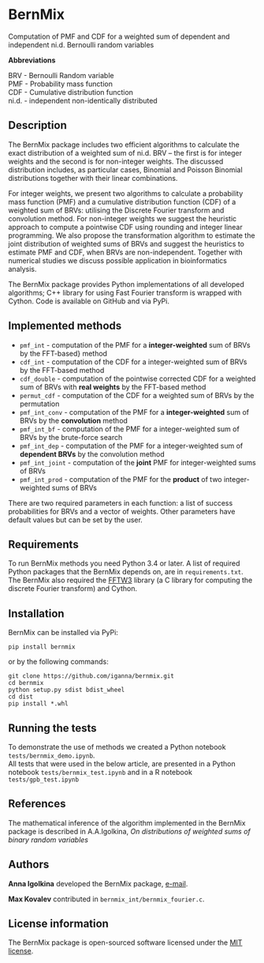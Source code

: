 # BernMix

Computation of PMF and CDF for a weighted sum of dependent and independent ni.d. Bernoulli random variables

**Abbreviations**

BRV - Bernoulli Random variable  
PMF -  Probability mass function  
CDF - Cumulative distribution function  
ni.d. - independent non-identically distributed 


## Description

The BernMix package includes two efficient algorithms to calculate the exact distribution of a weighted sum of ni.d. BRV – the first is for integer weights and the second is for non-integer weights. The discussed distribution includes, as particular cases, Binomial and Poisson Binomial distributions together with their linear combinations. 

For integer weights, we present two algorithms to calculate a probability mass function (PMF) and a cumulative distribution function (CDF) of a weighted sum of BRVs: utilising the Discrete Fourier transform and convolution method. For non-integer weights we suggest the heuristic approach to compute a pointwise CDF using rounding and integer linear programming. We also propose the transformation algorithm to estimate the joint distribution of weighted sums of BRVs and suggest the heuristics to estimate PMF and CDF, when BRVs are non-independent. Together with numerical studies we discuss possible application in bioinformatics analysis.
  
The BernMix package provides Python implementations of all developed algorithms; C++ library for using Fast Fourier transform is wrapped with Cython. Code is available on GitHub and via PyPi. 

## Implemented methods

* `pmf_int` - computation of the PMF for a **integer-weighted** sum of BRVs by the FFT-based} method
* `cdf_int` - computation of the CDF for a integer-weighted sum of BRVs by the FFT-based method
* `cdf_double` - computation of the pointwise corrected CDF for a weighted sum of BRVs with **real weights** by the FFT-based method
* `permut_cdf` - computation of the CDF for a weighted sum of BRVs by the permutation
* `pmf_int_conv` - computation of the PMF for a **integer-weighted** sum of BRVs by the **convolution** method
* `pmf_int_bf` - computation of the PMF for a integer-weighted sum of BRVs by the brute-force search
* `pmf_int_dep` - computation of the PMF for a integer-weighted sum of **dependent BRVs** by the convolution method
* `pmf_int_joint` - computation of the **joint** PMF for integer-weighted sums of BRVs
* `pmf_int_prod` - computation of the PMF for the **product** of two integer-weighted sums of BRVs


There are two required parameters in each function: a list of success probabilities for BRVs and a vector of weights. Other parameters have default values but can be set by the user.



## Requirements

To run BernMix methods you need Python 3.4 or later. A list of required Python packages that the BernMix depends on, are in `requirements.txt`.  
The BernMix also required the [FFTW3](http://www.fftw.org/download.html) library (a C library for computing the discrete Fourier transform) and Cython.

## Installation

BernMix can be installed via PyPi:
```
pip install bernmix
```

or by the following commands:
```
git clone https://github.com/iganna/bernmix.git
cd bernmix
python setup.py sdist bdist_wheel
cd dist
pip install *.whl
```

## Running the tests

To demonstrate the use of methods we created a Python notebook `tests/bernmix_demo.ipynb`.  
All tests that were used in the below article, are presented in a Python notebook `tests/bernmix_test.ipynb` and in a R notebook `tests/gpb_test.ipynb`

## References

The mathematical inference of the algorithm implemented in the BernMix package is described in A.A.Igolkina, *On distributions of weighted sums of binary random variables*

## Authors

**Anna Igolkina** developed the BernMix package, [e-mail](mailto:igolkinaanna11@gmail.com).    

**Max Kovalev**  contributed in `bernmix_int/bernmix_fourier.c`.


## License information

The BernMix package is open-sourced software licensed under the [MIT license](https://opensource.org/licenses/MIT).
